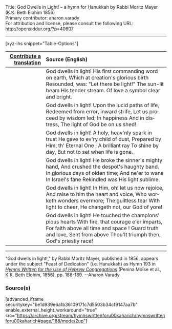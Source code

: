 <html>
<head></head>
<body>
Title: God Dwells in Light! – a hymn for Ḥanukkah by Rabbi Moritz Mayer (Ḳ.Ḳ. Beth Elohim 1856)<br />
Primary contributor: aharon.varady<br />
For attribution and license, please consult the following URL: <a href="http://opensiddur.org/?p=40607">http://opensiddur.org/?p=40607</a>
<p />
<hr />

[xyz-ihs snippet="Table-Options"]<table style="margin-left: auto; margin-right: auto;" class="draggable">
<thead><tr><th id="x" style="text-align: right;"><a href="/contribute/upload">Contribute a translation</a></th><th style="text-align: left;">Source (English)</th></tr></thead>
<tbody>
<tr><td style="vertical-align:top;">
<div class="liturgy" lang="he" style="text-align: right;">

</div></td>

<td style="vertical-align:top;">
<div class="english" lang="en" style="text-align: left;">
God dwells in light! 
His first commanding word on earth, 
Which at creation's glorious birth 
Resounded, was: "Let there be light!" 
The sun-lit beam 
His tender stream. 
Of love a symbol clear and bright. 
</div></td></tr>


<tr><td style="vertical-align:top;">
<div class="liturgy" lang="he" style="text-align: right;">

</div></td>

<td style="vertical-align:top;">
<div class="english" lang="en" style="text-align: left;">
God dwells in light! 
Upon the lucid paths of life, 
Redeemed from error, inward strife, 
Let us proceed by wisdom led; 
In happiness 
And in distress, 
The light of God be on us shed! 
</div></td></tr>


<tr><td style="vertical-align:top;">
<div class="liturgy" lang="he" style="text-align: right;">

</div></td>

<td style="vertical-align:top;">
<div class="english" lang="en" style="text-align: left;">
God dwells in light! 
A holy, heav'nly spark in trust 
He gave to ev'ry child of dust, 
Prepared by Him, th' Eternal One ; 
A brilliant ray 
To shine by day, 
But not to set when life is gone. 
</div></td></tr>


<tr><td style="vertical-align:top;">
<div class="liturgy" lang="he" style="text-align: right;">

</div></td>

<td style="vertical-align:top;">
<div class="english" lang="en" style="text-align: left;">
God dwells in light! 
He broke the sinner's mighty hand, 
And crushed the despot's haughty band. 
In glorious days of olden time; 
And ne'er to wane 
In Israel's fane 
Rekindled was His light sublime. 
</div></td></tr>


<tr><td style="vertical-align:top;">
<div class="liturgy" lang="he" style="text-align: right;">

</div></td>

<td style="vertical-align:top;">
<div class="english" lang="en" style="text-align: left;">
God dwells in light! 
In Him, oh! let us now rejoice, 
And raise to him the heart and voice, 
Who worketh wonders evermore; 
The guiltless tear 
With light to cheer, 
He changeth not, our God of yore! 
</div></td></tr>


<tr><td style="vertical-align:top;">
<div class="liturgy" lang="he" style="text-align: right;">

</div></td>

<td style="vertical-align:top;">
<div class="english" lang="en" style="text-align: left;">
God dwells in light! 
He touched the champions' pious hearts 
With fire, that courage e'er imparts, 
For faith above all time and space ! 
Guard truth and love, 
Sent from above 
Thou'lt triumph then, God's priestly race! 
</div></td></tr>
</tbody></table>

<hr />

"God dwells in light!," by Rabbi Moritz Mayer, published in 1856, appears under the subject "Feast of Dedication" (i.e. Ḥanukkah) as Hymn 193 in <em><a href="/?p=40488">Hymns Written for the Use of Hebrew Congregations</a></em> (Penina Moïse et al., Ḳ.Ḳ. Beth Elohim, 1856), pp. 188-189. --Aharon Varady

<h3>Source(s)</h3>

[advanced_iframe securitykey="be1d939e6a1b36109171c7d5503b34cf9147aa7b" enable_external_height_workaround="true" src="https://archive.org/stream/hymnswrittenforu00kaharich/hymnswrittenforu00kaharich#page/188/mode/2up"]

&nbsp; 
</body>
</html>